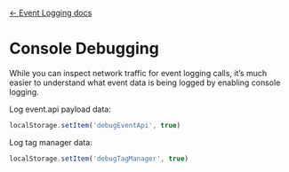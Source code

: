 [← Event Logging docs](/docs/guides/event-logging)

# Console Debugging

While you can inspect network traffic for event logging calls, it’s much easier to understand what event data is being logged by enabling console logging.

Log event.api payload data:

```jsx
localStorage.setItem('debugEventApi', true)
```

Log tag manager data:

```jsx
localStorage.setItem('debugTagManager', true)
```
